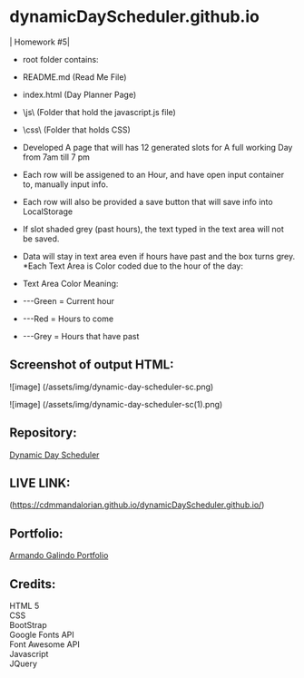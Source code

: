 # dynamicDayScheduler.github.io
| Homework #5|

* root folder contains:

* README.md      (Read Me File)
* index.html     (Day Planner Page)
* \js\        (Folder that hold the javascript.js file)
* \css\       (Folder that holds CSS)

* Developed A page that will has 12 generated slots for A full working Day from 7am till 7 pm
* Each row will be assigened to an Hour, and have open input container to, manually input info.
* Each row will also be provided a save button that will save info into LocalStorage
* If slot shaded grey (past hours), the text typed in the text area will not be saved.
* Data will stay in text area even if hours have past and the box turns grey.
*Each Text Area is Color coded due to the hour of the day:

* Text Area Color Meaning:
* ---Green = Current hour
* ---Red = Hours to come
* ---Grey = Hours that have past

## Screenshot of output HTML:  
![image] (/assets/img/dynamic-day-scheduler-sc.png)


![image] (/assets/img/dynamic-day-scheduler-sc(1).png)


## Repository:  
[Dynamic Day Scheduler](https://github.com/CdmMandalorian/dynamicDayScheduler.github.io)  

## LIVE LINK:
(https://cdmmandalorian.github.io/dynamicDayScheduler.github.io/)

  
## Portfolio:  
[Armando Galindo Portfolio](https://cdmmandalorian.github.io/MResponsive-Portfolio/)
  
## Credits: 
HTML 5     
CSS     
BootStrap    
Google Fonts API    
Font Awesome API    
Javascript    
JQuery     